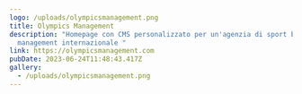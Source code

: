```yaml
---
logo: /uploads/olympicsmanagement.png
title: Olympics Management
description: "Homepage con CMS personalizzato per un'agenzia di sport business e
  management internazionale "
link: https://olympicsmanagement.com
pubDate: 2023-06-24T11:48:43.417Z
gallery:
  - /uploads/olympicsmanagement.png
---
```

